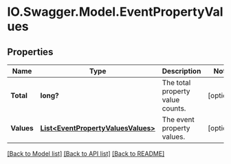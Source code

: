 # IO.Swagger.Model.EventPropertyValues
## Properties

Name | Type | Description | Notes
------------ | ------------- | ------------- | -------------
**Total** | **long?** | The total property value counts. | [optional] 
**Values** | [**List&lt;EventPropertyValuesValues&gt;**](EventPropertyValuesValues.md) | The event property values. | [optional] 

[[Back to Model list]](../README.md#documentation-for-models) [[Back to API list]](../README.md#documentation-for-api-endpoints) [[Back to README]](../README.md)

